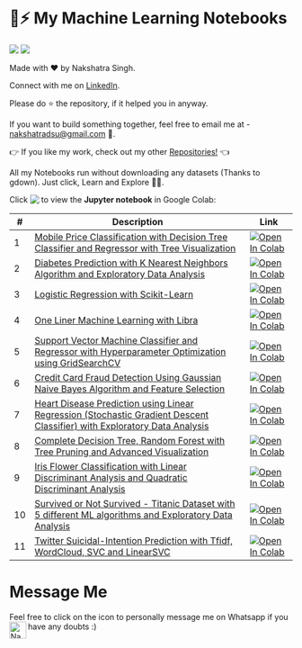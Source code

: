 # 🤖⚡ My Machine Learning Notebooks
[![](https://img.shields.io/badge/Nakshatra-Singh-brightgreen.svg?colorB=ff0000)](https://nakshatrasinghh-io.vercel.app/) [![](https://img.shields.io/hexpm/l/plug)](https://github.com/nakshatrasinghh/Machine-Learning/blob/master/LICENSE)

Made with ❤️ by Nakshatra Singh.

Connect with me on [LinkedIn](https://www.linkedin.com/in/nakshatrasinghh/).

Please do ⭐ the repository, if it helped you in anyway.

If you want to build something together, feel free to email me at - nakshatradsu@gmail.com 📧.

👉 If you like my work, check out my other [Repositories!](https://github.com/nakshatrasinghh?tab=repositories) 👈

All my Notebooks run without downloading any datasets (Thanks to gdown). Just click, Learn and Explore 🔭🤗.

Click <img src="https://colab.research.google.com/assets/colab-badge.svg" align="top"> to view the **Jupyter notebook** in Google Colab:

\# | Description | Link
--- | --- | ---
1 | [Mobile Price Classification with Decision Tree Classifier and Regressor with Tree Visualization](https://github.com/nakshatrasinghh/Machine-Learning/blob/master/Decision_Tree.ipynb) | [![Open In Colab](https://colab.research.google.com/assets/colab-badge.svg)](https://colab.research.google.com/github/nakshatrasinghh/Machine-Learning/blob/master/Decision_Tree.ipynb)
2 | [Diabetes Prediction with K Nearest Neighbors Algorithm and Exploratory Data Analysis](https://github.com/nakshatrasinghh/Machine-Learning/blob/master/EDA_kNN_Classifier.ipynb) | [![Open In Colab](https://colab.research.google.com/assets/colab-badge.svg)](https://colab.research.google.com/github/nakshatrasinghh/Machine-Learning/blob/master/EDA_kNN_Classifier.ipynb)
3 | [Logistic Regression with Scikit-Learn](https://github.com/nakshatrasinghh/Machine-Learning/blob/master/Logistic_Regression.ipynb) | [![Open In Colab](https://colab.research.google.com/assets/colab-badge.svg)](https://colab.research.google.com/github/nakshatrasinghh/Machine-Learning/blob/master/Logistic_Regression.ipynb)
4 | [One Liner Machine Learning with Libra](https://github.com/nakshatrasinghh/Machine-Learning/blob/master/One_Liner_ML_LIBRA.ipynb) | [![Open In Colab](https://colab.research.google.com/assets/colab-badge.svg)](https://colab.research.google.com/github/nakshatrasinghh/Machine-Learning/blob/master/One_Liner_ML_LIBRA.ipynb)
5 | [Support Vector Machine Classifier and Regressor with Hyperparameter Optimization using GridSearchCV](https://github.com/nakshatrasinghh/Machine-Learning/blob/master/Support_Vector_Machine.ipynb) | [![Open In Colab](https://colab.research.google.com/assets/colab-badge.svg)](https://colab.research.google.com/github/nakshatrasinghh/Machine-Learning/blob/master/Support_Vector_Machine.ipynb)
6 | [Credit Card Fraud Detection Using Gaussian Naive Bayes Algorithm and Feature Selection](https://github.com/nakshatrasinghh/Machine-Learning/blob/master/CreditC_Fraud_Detection_NB.ipynb) | [![Open In Colab](https://colab.research.google.com/assets/colab-badge.svg)](https://colab.research.google.com/github/nakshatrasinghh/Machine-Learning/blob/master/CreditC_Fraud_Detection_NB.ipynb)
7 | [Heart Disease Prediction using Linear Regression (Stochastic Gradient Descent Classifier) with Exploratory Data Analysis](https://github.com/nakshatrasinghh/Machine-Learning/blob/master/EDA_Linear_Regression.ipynb) | [![Open In Colab](https://colab.research.google.com/assets/colab-badge.svg)](https://colab.research.google.com/github/nakshatrasinghh/Machine-Learning/blob/master/EDA_Linear_Regression.ipynb)
8 | [Complete Decision Tree, Random Forest with Tree Pruning and Advanced Visualization](https://github.com/nakshatrasinghh/Machine-Learning/blob/master/FULL_DT_RF_Pruning_Visuals.ipynb) | [![Open In Colab](https://colab.research.google.com/assets/colab-badge.svg)](https://colab.research.google.com/github/nakshatrasinghh/Machine-Learning/blob/master/FULL_DT_RF_Pruning_Visuals.ipynb)
9 | [Iris Flower Classification with Linear Discriminant Analysis and Quadratic Discriminant Analysis](https://github.com/nakshatrasinghh/Machine-Learning/blob/master/LDA_QDA.ipynb) | [![Open In Colab](https://colab.research.google.com/assets/colab-badge.svg)](https://colab.research.google.com/github/nakshatrasinghh/Machine-Learning/blob/master/LDA_QDA.ipynb)
10 | [Survived or Not Survived - Titanic Dataset with 5 different ML algorithms and Exploratory Data Analysis](https://github.com/nakshatrasinghh/Machine-Learning/blob/master/EDA_Algorithm_Selection_TITANIC.ipynb) | [![Open In Colab](https://colab.research.google.com/assets/colab-badge.svg)](https://colab.research.google.com/github/nakshatrasinghh/Machine-Learning/blob/master/EDA_Algorithm_Selection_TITANIC.ipynb)
11 | [Twitter Suicidal-Intention Prediction with Tfidf, WordCloud, SVC and LinearSVC](https://github.com/nakshatrasinghh/Machine-Learning/blob/master/Twitter_Suicidal_Prediction.ipynb) | [![Open In Colab](https://colab.research.google.com/assets/colab-badge.svg)](https://colab.research.google.com/github/nakshatrasinghh/Machine-Learning/blob/master/Twitter_Suicidal_Prediction.ipynb)

# Message Me
Feel free to click on the icon to personally message me on Whatsapp if you have any doubts :)
</a>
<a href="https://wa.link/8bt67v">
  <img align="left" alt="Nakshatra's Whatsapp" width="30px" src="https://image.flaticon.com/icons/svg/785/785767.svg" />
</a>



